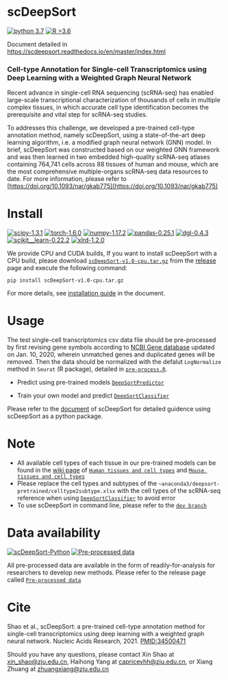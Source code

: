 # scDeepSort

[![python 3.7](https://img.shields.io/badge/python-3.7-brightgreen)](https://www.python.org/) [![R >3.6](https://img.shields.io/badge/R-%3E3.6-blue)](https://www.r-project.org/) 

Document detailed in https://scdeepsort.readthedocs.io/en/master/index.html
### Cell-type Annotation for Single-cell Transcriptomics using Deep Learning with a Weighted Graph Neural Network
Recent advance in single-cell RNA sequencing (scRNA-seq) has enabled large-scale transcriptional characterization of thousands of cells in multiple complex tissues, in which accurate cell type identification becomes the prerequisite and vital step for scRNA-seq studies. 

To addresses this challenge, we developed a pre-trained cell-type annotation method, namely scDeepSort, using a state-of-the-art deep learning algorithm, i.e. a modified graph neural network (GNN) model. In brief, scDeepSort was constructed based on our weighted GNN framework and was then learned in two embedded high-quality scRNA-seq atlases containing 764,741 cells across 88 tissues of human and mouse, which are the most comprehensive multiple-organs scRNA-seq data resources to date. For more information, please refer to [https://doi.org/10.1093/nar/gkab775](https://doi.org/10.1093/nar/gkab775)

# Install

[![scipy-1.3.1](https://img.shields.io/badge/scipy-1.3.1-yellowgreen)](https://github.com/scipy/scipy) [![torch-1.6.0](https://img.shields.io/badge/torch-1.6.0-orange)](https://github.com/pytorch/pytorch) [![numpy-1.17.2](https://img.shields.io/badge/numpy-1.17.2-red)](https://github.com/numpy/numpy) [![pandas-0.25.1](https://img.shields.io/badge/pandas-0.25.1-lightgrey)](https://github.com/pandas-dev/pandas) [![dgl-0.4.3](https://img.shields.io/badge/dgl-0.4.3-blue)](https://github.com/dmlc/dgl) [![scikit__learn-0.22.2](https://img.shields.io/badge/scikit__learn-0.22.2-green)](https://github.com/scikit-learn/scikit-learn) [![xlrd-1.2.0](https://img.shields.io/badge/xlrd-1.2.0-yellow)](https://github.com/python-excel/xlrd)

We provide CPU and CUDA builds, If you want to install scDeepSort with a CPU build, please download [`scDeepSort-v1.0-cpu.tar.gz`](https://github.com/ZJUFanLab/scDeepSort/releases) from the [release](https://github.com/ZJUFanLab/scDeepSort/releases) page and execute the following command:
```
pip install scDeepSort-v1.0-cpu.tar.gz
```
For more details, see [installation guide](https://scdeepsort.readthedocs.io/en/master/installation.html) in the document.
# Usage

The test single-cell transcriptomics csv data file should be pre-processed by first revising gene symbols according to [NCBI Gene database](https://www.ncbi.nlm.nih.gov/gene) updated on Jan. 10, 2020, wherein unmatched genes and duplicated genes will be removed. Then the data should be normalized with the defalut `LogNormalize` method in `Seurat` (R package), detailed in [`pre-process.R`](https://github.com/ZJUFanLab/scDeepSort/blob/dev/pre-process.R).

- Predict using pre-trained models [`DeepSortPredictor`](https://scdeepsort.readthedocs.io/en/master/api.html#deepsortpredictor)

- Train your own model and predict [`DeepSortClassifier`](https://scdeepsort.readthedocs.io/en/master/api.html#deepsortclassifier)

Please refer to the [document](https://scdeepsort.readthedocs.io/en/master/index.html) of scDeepSort for detailed guidence using scDeepSort as a python package. 

# Note
- All available cell types of each tissue in our pre-trained models can be found in the [wiki page](https://github.com/ZJUFanLab/scDeepSort/wiki) of [`Human tissues and cell types`](https://github.com/ZJUFanLab/scDeepSort/wiki/Human-tissues-and-cell-types) and [`Mouse tissues and cell types`](https://github.com/ZJUFanLab/scDeepSort/wiki/Mouse-tissues-and-cell-types)
- Please replace the cell types and subtypes of the `~anaconda3/deepsort-pretrained/celltype2subtype.xlsx` with the cell types of the scRNA-seq reference when using [`DeepSortClassifier`](https://scdeepsort.readthedocs.io/en/master/api.html#deepsortclassifier) to avoid error
- To use scDeepSort in command line, please refer to the [`dev branch`](https://github.com/ZJUFanLab/scDeepSort/tree/dev)

# Data availability 
[![scDeepSort-Python](https://img.shields.io/badge/scDeepSort-Python-brightgreen)](https://github.com/ZJUFanLab/scDeepSort/releases/tag/scDeepSort) [![Pre-processed data](https://img.shields.io/badge/Pre--processed-Data-blue)](https://github.com/ZJUFanLab/scDeepSort/releases/tag/Pre_processed_data)

All pre-processed data are available in the form of readily-for-analysis for researchers to develop new methods. Please refer to the release page called [`Pre-processed data`](https://github.com/ZJUFanLab/scDeepSort/releases/tag/Pre_processed_data)

# Cite
Shao et al., scDeepSort: a pre-trained cell-type annotation method
for single-cell transcriptomics using deep learning with a weighted graph neural network. Nucleic Acids Research, 2021. [PMID:34500471](https://pubmed.ncbi.nlm.nih.gov/34500471/)

Should you have any questions, please contact Xin Shao at xin_shao@zju.edu.cn, Haihong Yang at capriceyhh@zju.edu.cn, or Xiang Zhuang at zhuangxiang@zju.edu.cn
